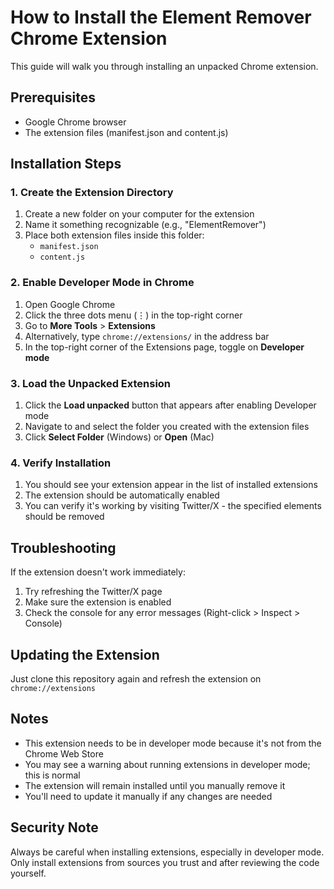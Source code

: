 # How to Install the Element Remover Chrome Extension

This guide will walk you through installing an unpacked Chrome extension.

## Prerequisites

- Google Chrome browser
- The extension files (manifest.json and content.js)

## Installation Steps

### 1. Create the Extension Directory

1. Create a new folder on your computer for the extension
2. Name it something recognizable (e.g., "ElementRemover")
3. Place both extension files inside this folder:
   - `manifest.json`
   - `content.js`

### 2. Enable Developer Mode in Chrome

1. Open Google Chrome
2. Click the three dots menu (⋮) in the top-right corner
3. Go to **More Tools** > **Extensions**
4. Alternatively, type `chrome://extensions/` in the address bar
5. In the top-right corner of the Extensions page, toggle on **Developer mode**

### 3. Load the Unpacked Extension

1. Click the **Load unpacked** button that appears after enabling Developer mode
2. Navigate to and select the folder you created with the extension files
3. Click **Select Folder** (Windows) or **Open** (Mac)

### 4. Verify Installation

1. You should see your extension appear in the list of installed extensions
2. The extension should be automatically enabled
3. You can verify it's working by visiting Twitter/X - the specified elements should be removed

## Troubleshooting

If the extension doesn't work immediately:
1. Try refreshing the Twitter/X page
2. Make sure the extension is enabled
3. Check the console for any error messages (Right-click > Inspect > Console)

## Updating the Extension

Just clone this repository again and refresh the extension on `chrome://extensions`

## Notes

- This extension needs to be in developer mode because it's not from the Chrome Web Store
- You may see a warning about running extensions in developer mode; this is normal
- The extension will remain installed until you manually remove it
- You'll need to update it manually if any changes are needed

## Security Note

Always be careful when installing extensions, especially in developer mode. Only install extensions from sources you trust and after reviewing the code yourself.